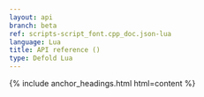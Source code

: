 ```yaml
---
layout: api
branch: beta
ref: scripts-script_font.cpp_doc.json-lua
language: Lua
title: API reference ()
type: Defold Lua
---
```

{% include anchor_headings.html html=content %}